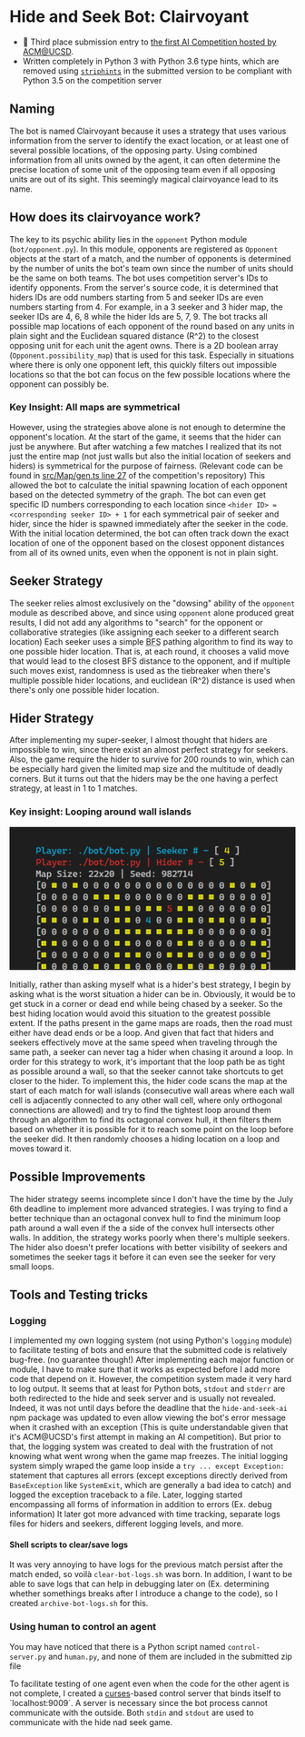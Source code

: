 # Hide and Seek Bot: Clairvoyant
- 🥉 Third place submission entry to [the first AI Competition hosted by ACM@UCSD](https://github.com/acmucsd/hide-and-seek-ai).
- Written completely in Python 3 with Python 3.6 type hints, which are removed using [`striphints`](https://github.com/abarker/strip-hints) in the submitted version to be compliant with Python 3.5 on the competition server
## Naming
The bot is named Clairvoyant because it uses a strategy that uses various information from the server to identify the exact location, or at least one of several possible locations, of the opposing party. Using combined information from all units owned by the agent, it can often determine the precise location of some unit of the opposing team even if all opposing units are out of its sight. This seemingly magical clairvoyance lead to its name.
## How does its clairvoyance work?
The key to its psychic ability lies in the `opponent` Python module (`bot/opponent.py`). In this module, opponents are registered as `Opponent` objects at the start of a match, and the number of opponents is determined by the number of units the bot's team own since the number of units should be the same on both teams. The bot uses competition server's IDs to identify opponents. From the server's source code, it is determined that hiders IDs are odd numbers starting from 5 and seeker IDs are even numbers starting from 4. For example, in a 3 seeker and 3 hider map, the seeker IDs are 4, 6, 8 while the hider Ids are 5, 7, 9. The bot tracks all possible map locations of each opponent of the round based on any units in plain sight and the Euclidean squared distance (R^2) to the closest opposing unit for each unit the agent owns. There is a 2D boolean array (`Opponent.possibility_map`) that is used for this task. Especially in situations where there is only one opponent left, this quickly filters out impossible locations so that the bot can focus on the few possible locations where the opponent can possibly be.
### Key Insight: All maps are symmetrical
However, using the strategies above alone is not enough to determine the opponent's location. At the start of the game, it seems that the hider can just be anywhere. But after watching a few matches I realized that its not just the entire map (not just walls but also the initial location of seekers and hiders) is symmetrical for the purpose of fairness. (Relevant code can be found in [src/Map/gen.ts line 27](https://github.com/acmucsd/hide-and-seek-ai/blob/5455e8ee90e93c866c0195472e458a25d0825e0b/src/Map/gen.ts#L27) of the competition's repository) This allowed the bot to calculate the initial spawning location of each opponent based on the detected symmetry of the graph. The bot can even get specific ID numbers corresponding to each location since `<hider ID> = <corresponding seeker ID> + 1` for each symmetrical pair of seeker and hider, since the hider is spawned immediately after the seeker in the code. With the initial location determined, the bot can often track down the exact location of one of the opponent based on the closest opponent distances from all of its owned units, even when the opponent is not in plain sight.
## Seeker Strategy
The seeker relies almost exclusively on the "dowsing" ability of the `opponent` module as described above, and since using `opponent` alone produced great results, I did not add any algorithms to "search" for the opponent or collaborative strategies (like assigning each seeker to a different search location) Each seeker uses a simple <abbr title="Breadth First Search">BFS</abbr> pathing algorithm to find its way to one possible hider location. That is, at each round, it chooses a valid move that would lead to the closest BFS distance to the opponent, and if multiple such moves exist, randomness is used as the tiebreaker when there's multiple possible hider locations, and euclidean (R^2) distance is used when there's only one possible hider location.
## Hider Strategy
After implementing my super-seeker, I almost thought that hiders are impossible to win, since there exist an almost perfect strategy for seekers. Also, the game require the hider to survive for 200 rounds to win, which can be especially hard given the limited map size and the multitude of deadly corners. But it turns out that the hiders may be the one having a perfect strategy, at least in 1 to 1 matches.
### Key insight: Looping around wall islands
![Seeker 4 tries to tag Hider 5 around a small wall island](assets/wall-island-example.gif)

Initially, rather than asking myself what is a hider's best strategy, I begin by asking what is the worst situation a hider can be in. Obviously, it would be to get stuck in a corner or dead end while being chased by a seeker. So the best hiding location would avoid this situation to the greatest possible extent. If the paths present in the game maps are roads, then the road must either have dead ends or be a loop. And given that fact that hiders and seekers effectively move at the same speed when traveling through the same path, a seeker can never tag a hider when chasing it around a loop. In order for this strategy to work, it's important that the loop path be as tight as possible around a wall, so that the seeker cannot take shortcuts to get closer to the hider. To implement this, the hider code scans the map at the start of each match for wall islands (consecutive wall areas where each wall cell is adjacently connected to any other wall cell, where only orthogonal connections are allowed) and try to find the tightest loop around them through an algorithm to find its octagonal convex hull, it then filters them based on whether it is possible for it to reach some point on the loop before the seeker did. It then randomly chooses a hiding location on a loop and moves toward it.
## Possible Improvements
The hider strategy seems incomplete since I don't have the time by the July 6th deadline to implement more advanced strategies. I was trying to find a better technique than an octagonal convex hull to find the minimum loop path around a wall even if the a side of the convex hull intersects other walls. In addition, the strategy works poorly when there's multiple seekers. The hider also doesn't prefer locations with better visibility of seekers and sometimes the seeker tags it before it can even see the seeker for very small loops.
## Tools and Testing tricks
### Logging
I implemented my own logging system (not using Python's `logging` module) to facilitate testing of bots and ensure that the submitted code is relatively bug-free. (no guarantee though!) After implementing each major function or module, I have to make sure that it works as expected before I add more code that depend on it. However, the competition system made it very hard to log output. It seems that at least for Python bots, `stdout` and `stderr` are both redirected to the hide and seek server and is usually not revealed. Indeed, it was not until days before the deadline that the `hide-and-seek-ai` npm package was updated to even allow viewing the bot's error message when it crashed with an exception (This is quite understandable given that it's ACM@UCSD's first attempt in making an AI competition). But prior to that, the logging system was created to deal with the frustration of not knowing what went wrong when the game map freezes. The initial logging system simply wraped the game loop inside a `try ... except Exception:` statement that captures all errors (except exceptions directly derived from `BaseException` like `SystemExit`, which are generally a bad idea to catch) and logged the exception traceback to a file. Later, logging started encompassing all forms of information in addition to errors (Ex. debug information) It later got more advanced with time tracking, separate logs files for hiders and seekers, different logging levels, and more.
#### Shell scripts to clear/save logs
It was very annoying to have logs for the previous match persist after the match ended, so voilà `clear-bot-logs.sh` was born. In addition, I want to be able to save logs that can help in debugging later on (Ex. determining whether somethings breaks after I introduce a change to the code), so I created `archive-bot-logs.sh` for this.
### Using human to control an agent
You may have noticed that there is a Python script named `control-server.py` and `human.py`, and none of them are included in the submitted zip file

To facilitate testing of one agent even when the code for the other agent is not complete, I created a [curses](https://en.wikipedia.org/wiki/Curses_(programming_library))-based control server that binds itself to `localhost:9009`. A server is necessary since the bot process cannot communicate with the outside. Both `stdin` and `stdout` are used to communicate with the hide nad seek game.

<!-- When submitting my code, I simply have to set `submit` to `True` in `bot.py` and it will automatically toggle other options -->